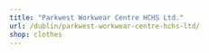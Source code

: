 ```yaml
---
title: "Parkwest Workwear Centre HCHS Ltd."
url: /dublin/parkwest-workwear-centre-hchs-ltd/
shop: clothes
---
```

